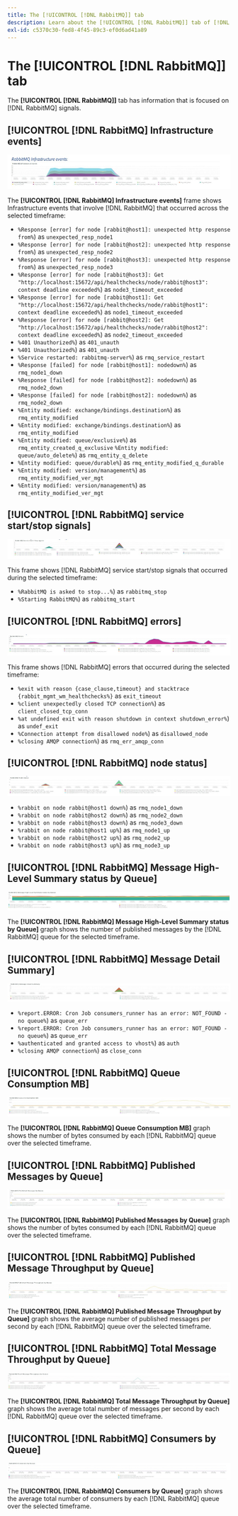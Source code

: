 ```yaml
---
title: The [!UICONTROL [!DNL RabbitMQ]] tab
description: Learn about the [!UICONTROL [!DNL RabbitMQ]] tab of [!DNL Observation for Adobe Commerce].
exl-id: c5370c30-fed8-4f45-89c3-ef0d6ad41a89
---
```

# The [!UICONTROL [!DNL RabbitMQ]] tab

The **[!UICONTROL [!DNL RabbitMQ]]** tab has information that is focused on [!DNL RabbitMQ] signals.

## [!UICONTROL [!DNL RabbitMQ] Infrastructure events]

![[!DNL RabbitMQ] Infrastructure events](../../assets/tools/observation-for-adobe-commerce/rabbitmq-tab-1.jpeg)

The **[!UICONTROL [!DNL RabbitMQ] Infrastructure events]** frame shows Infrastructure events that involve [!DNL RabbitMQ] that occurred across the selected timeframe:

* `%Response [error] for node [rabbit@host1]: unexpected http response from%`) as `unexpected_resp_node1`
* `%Response [error] for node [rabbit@host2]: unexpected http response from%`) as `unexpected_resp_node2`
* `%Response [error] for node [rabbit@host3]: unexpected http response from%`) as `unexpected_resp_node3`
* `%Response [error] for node [rabbit@host3]: Get "http://localhost:15672/api/healthchecks/node/rabbit@host3": context deadline exceeded%`) as `node3_timeout_exceeded`
* `%Response [error] for node [rabbit@host1]: Get "http://localhost:15672/api/healthchecks/node/rabbit@host1": context deadline exceeded%`) as `node1_timeout_exceeded`
* `%Response [error] for node [rabbit@host2]: Get "http://localhost:15672/api/healthchecks/node/rabbit@host2": context deadline exceeded%`) as `node2_timeout_exceeded`
* `%401 Unauthorized%`) as `401_unauth`
* `%401 Unauthorized%`) as `401_unauth`
* `%Service restarted: rabbitmq-server%`) as `rmq_service_restart`
* `%Response [failed] for node [rabbit@host1]: nodedown%`) as `rmq_node1_down`
* `%Response [failed] for node [rabbit@host2]: nodedown%`) as `rmq_node2_down`
* `%Response [failed] for node [rabbit@host2]: nodedown%`) as `rmq_node2_down`
* `%Entity modified: exchange/bindings.destination%`) as `rmq_entity_modified`
* `%Entity modified: exchange/bindings.destination%`) as `rmq_entity_modified`
* `%Entity modified: queue/exclusive%`) as `rmq_entity_created_q_exclusive` `%Entity modified: queue/auto_delete%`) as `rmq_entity_q_delete` 
* `%Entity modified: queue/durable%`) as `rmq_entity_modified_q_durable`
* `%Entity modified: version/management%`) as `rmq_entity_modified_ver_mgt`
* `%Entity modified: version/management%`) as `rmq_entity_modified_ver_mgt`

## [!UICONTROL [!DNL RabbitMQ] service start/stop signals]

![[!DNL RabbitMQ] service start/stop signals](../../assets/tools/observation-for-adobe-commerce/rabbitmq-tab-2.jpeg)

This frame shows [!DNL RabbitMQ] service start/stop signals that occurred during the selected timeframe:

* `%RabbitMQ is asked to stop...%`) as `rabbitmq_stop`
* `%Starting RabbitMQ%`) as `rabbitmq_start`

## [!UICONTROL [!DNL RabbitMQ] errors]

![[!DNL RabbitMQ] errors](../../assets/tools/observation-for-adobe-commerce/rabbitmq-tab-3.jpeg)

This frame shows [!DNL RabbitMQ] errors that occurred during the selected timeframe:

* `%exit with reason {case_clause,timeout} and stacktrace {rabbit_mgmt_wm_healthchecks%}` as `exit_timeout`
* `%client unexpectedly closed TCP connection%`) as `client_closed_tcp_conn`
* `%at undefined exit with reason shutdown in context shutdown_error%`) as `undef_exit`
* `%Connection attempt from disallowed node%`) as `disallowed_node`
* `%closing AMQP connection%`) as `rmq_err_amqp_conn`

## [!UICONTROL [!DNL RabbitMQ] node status]

![[!DNL RabbitMQ] node status](../../assets/tools/observation-for-adobe-commerce/rabbitmq-tab-4.jpeg)

* `%rabbit on node rabbit@host1 down%`) as `rmq_node1_down`
* `%rabbit on node rabbit@host2 down%`) as `rmq_node2_down`
* `%rabbit on node rabbit@host3 down%`) as `rmq_node3_down` 
* `%rabbit on node rabbit@host1 up%`) as `rmq_node1_up`
* `%rabbit on node rabbit@host2 up%`) as `rmq_node2_up`
* `%rabbit on node rabbit@host3 up%`) as `rmq_node3_up`

## [!UICONTROL [!DNL RabbitMQ] Message High-Level Summary status by Queue]

![[!DNL RabbitMQ] Message High-Level Summary status by Queue](../../assets/tools/observation-for-adobe-commerce/rabbitmq-tab-5.jpeg)

The **[!UICONTROL [!DNL RabbitMQ] Message High-Level Summary status by Queue]** graph shows the number of published messages by the [!DNL RabbitMQ] queue for the selected timeframe.

## [!UICONTROL [!DNL RabbitMQ] Message Detail Summary]

![[!DNL RabbitMQ] Message Detail Summary](../../assets/tools/observation-for-adobe-commerce/rabbitmq-tab-6.jpeg)

* `%report.ERROR: Cron Job consumers_runner has an error: NOT_FOUND - no queue%`) as `queue_err`
* `%report.ERROR: Cron Job consumers_runner has an error: NOT_FOUND - no queue%`) as `queue_err`
* `%authenticated and granted access to vhost%`) as `auth`
* `%closing AMQP connection%`) as `close_conn`

## [!UICONTROL [!DNL RabbitMQ] Queue Consumption MB]

![[!DNL RabbitMQ] Queue Consumption MB](../../assets/tools/observation-for-adobe-commerce/rabbitmq-tab-7.jpeg)

The **[!UICONTROL [!DNL RabbitMQ] Queue Consumption MB]** graph shows the number of bytes consumed by each [!DNL RabbitMQ] queue over the selected timeframe.

## [!UICONTROL [!DNL RabbitMQ] Published Messages by Queue]

![[!DNL RabbitMQ] Published Messages by Queue](../../assets/tools/observation-for-adobe-commerce/rabbitmq-tab-8.jpeg)

The **[!UICONTROL [!DNL RabbitMQ] Published Messages by Queue]** graph shows the number of bytes consumed by each [!DNL RabbitMQ] queue over the selected timeframe.

## [!UICONTROL [!DNL RabbitMQ] Published Message Throughput by Queue]

![[!DNL RabbitMQ] Published Message Throughput by Queue](../../assets/tools/observation-for-adobe-commerce/rabbitmq-tab-9.jpeg)

The **[!UICONTROL [!DNL RabbitMQ] Published Message Throughput by Queue]** graph shows the average number of published messages per second by each [!DNL RabbitMQ] queue over the selected timeframe.

## [!UICONTROL [!DNL RabbitMQ] Total Message Throughput by Queue]

![[!DNL RabbitMQ] Total Message Throughput by Queue](../../assets/tools/observation-for-adobe-commerce/rabbitmq-tab-10.jpeg)

The **[!UICONTROL [!DNL RabbitMQ] Total Message Throughput by Queue]** graph shows the average total number of messages per second by each [!DNL RabbitMQ] queue over the selected timeframe.

## [!UICONTROL [!DNL RabbitMQ] Consumers by Queue]

![[!DNL RabbitMQ] Consumers by Queue](../../assets/tools/observation-for-adobe-commerce/rabbitmq-tab-11.jpeg)

The **[!UICONTROL [!DNL RabbitMQ] Consumers by Queue]** graph shows the average total number of consumers by each [!DNL RabbitMQ] queue over the selected timeframe.
